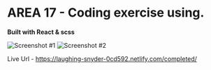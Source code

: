# AREA 17 - Coding exercise using.
**Built with React & scss**

![Screenshot #1](https://github.com/dgale1983/Area17-React_exercise/blob/master/screenshots/screenshot1.png)
![Screenshot #2](https://github.com/dgale1983/Area17-React_exercise/blob/master/screenshots/screenshot2.png)

Live Url - https://laughing-snyder-0cd592.netlify.com/completed/
